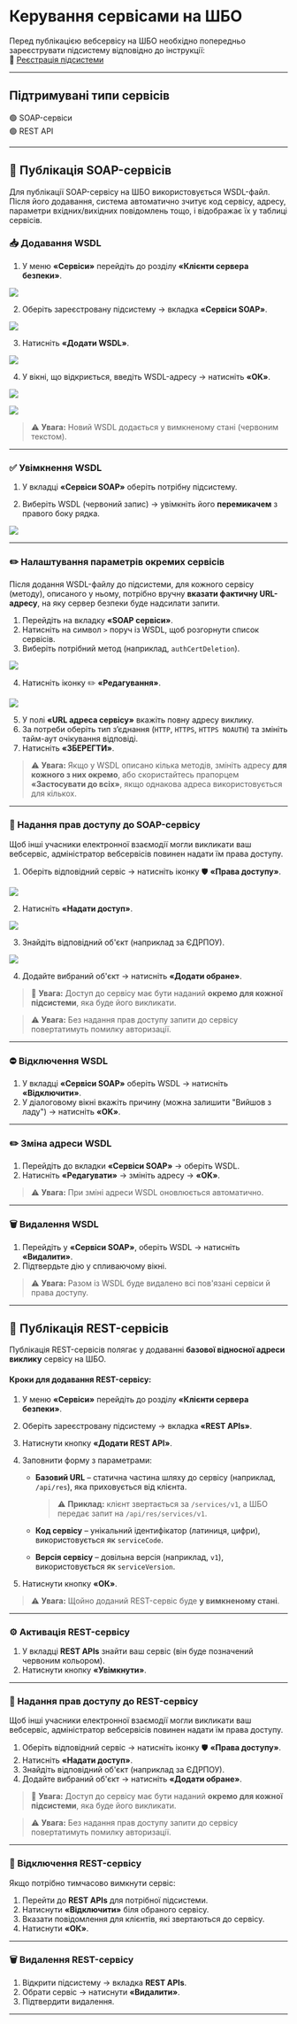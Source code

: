 # Керування сервісами на ШБО

Перед публікацією вебсервісу на ШБО необхідно попередньо зареєструвати підсистему відповідно до інструкції:  
🔗 [Реєстрація підсистеми](02-uxp-ss-settings.md#subsystem-registry)

---

## Підтримувані типи сервісів

🟢 SOAP-сервіси  
🟢 REST API

---

## 🔹 Публікація SOAP-сервісів

Для публікації SOAP-сервісу на ШБО використовується WSDL-файл. Після його додавання, система автоматично зчитує код сервісу, адресу, параметри вхідних/вихідних повідомлень тощо, і відображає їх у таблиці сервісів.

### 📥 Додавання WSDL

1. У меню **«Сервіси»** перейдіть до розділу **«Клієнти сервера безпеки»**.

![](02.1-uxp-service-image/image1.png)

2. Оберіть зареєстровану підсистему → вкладка **«Сервіси SOAP»**.

![](02.1-uxp-service-image/image2.png)

3. Натисніть **«Додати WSDL»**.

![](02.1-uxp-service-image/image3.png)

4. У вікні, що відкриється, введіть WSDL-адресу → натисніть **«OK»**.

![](02.1-uxp-service-image/image4.png)

![](02.1-uxp-service-image/image5.png)

> ⚠️ **Увага:** Новий WSDL додається у вимкненому стані (червоним текстом).

---

### ✅ Увімкнення WSDL

1. У вкладці **«Сервіси SOAP»** оберіть потрібну підсистему.

2. Виберіть WSDL (червоний запис) → увімкніть його **перемикачем** з правого боку рядка.

![](02.1-uxp-service-image/image6.png)

---

### ✏️ Налаштування параметрів окремих сервісів

Після додання WSDL-файлу до підсистеми, для кожного сервісу (методу), описаного у ньому, потрібно вручну **вказати фактичну URL-адресу**, на яку сервер безпеки буде надсилати запити.

1. Перейдіть на вкладку **«SOAP сервіси»**.
2. Натисніть на символ `>` поруч із WSDL, щоб розгорнути список сервісів.
3. Виберіть потрібний метод (наприклад, `authCertDeletion`).

![](02.1-uxp-service-image/image6.png)

4. Натисніть іконку ✏️ **«Редагування»**.

![](02.1-uxp-service-image/image7.png)

5. У полі **«URL адреса сервісу»** вкажіть повну адресу виклику.
6. За потреби оберіть тип з’єднання (`HTTP`, `HTTPS`, `HTTPS NOAUTH`) та змініть тайм-аут очікування відповіді.
7. Натисніть **«ЗБЕРЕГТИ»**.

> ⚠️ **Увага:** Якщо у WSDL описано кілька методів, змініть адресу **для кожного з них окремо**, або скористайтесь прапорцем **«Застосувати до всіх»**, якщо однакова адреса використовується для кількох.

---

### 🔐 Надання прав доступу до SOAP-сервісу

Щоб інші учасники електронної взаємодії могли викликати ваш вебсервіс, адміністратор вебсервісів повинен надати їм права доступу.

1. Оберіть відповідний сервіс → натисніть іконку 🛡️ **«Права доступу»**.

![](02.1-uxp-service-image/image6.png)

2. Натисніть **«Надати доступ»**.

![](02.1-uxp-service-image/image8.png)

3. Знайдіть відповідний об'єкт (наприклад за ЄДРПОУ).

![](02.1-uxp-service-image/image9.png)

4. Додайте вибраний об'єкт → натисніть **«Додати обране»**.

> 🔐 **Увага:** Доступ до сервісу має бути наданий **окремо для кожної підсистеми**, яка буде його викликати.

> ⚠️ **Увага:** Без надання прав доступу запити до сервісу повертатимуть помилку авторизації.

---

### ⛔ Відключення WSDL

1. У вкладці **«Сервіси SOAP»** оберіть WSDL → натисніть **«Відключити»**.
2. У діалоговому вікні вкажіть причину (можна залишити "Вийшов з ладу") → натисніть **«OK»**.

---

### ✏️ Зміна адреси WSDL

1. Перейдіть до вкладки **«Сервіси SOAP»** → оберіть WSDL.
2. Натисніть **«Редагувати»** → змініть адресу → **«OK»**.

> ⚠️ **Увага:** При зміні адреси WSDL оновлюється автоматично.

---

### 🗑️ Видалення WSDL

1. Перейдіть у **«Сервіси SOAP»**, оберіть WSDL → натисніть **«Видалити»**.
2. Підтвердьте дію у спливаючому вікні.

> ⚠️ **Увага:** Разом із WSDL буде видалено всі пов'язані сервіси й права доступу.

---

## 🔹 Публікація REST-сервісів

Публікація REST-сервісів полягає у додаванні **базової відносної адреси виклику** сервісу на ШБО.

#### Кроки для додавання REST-сервісу:

1. У меню **«Сервіси»** перейдіть до розділу **«Клієнти сервера безпеки»**.
2.  Оберіть зареєстровану підсистему → вкладка **«REST APIs»**.
3. Натиснути кнопку **«Додати REST API»**.
4. Заповнити форму з параметрами:

   - **Базовий URL** – статична частина шляху до сервісу (наприклад, `/api/res`), яка приховується від клієнта.

      > ⚠️ **Приклад:** клієнт звертається за `/services/v1`, а ШБО передає запит на `/api/res/services/v1`.

   - **Код сервісу** – унікальний ідентифікатор (латиниця, цифри), використовується як `serviceCode`.
   - **Версія сервісу** – довільна версія (наприклад, `v1`), використовується як `serviceVersion`.

6. Натиснути кнопку **«ОК»**.

> ⚠️ **Увага:** Щойно доданий REST-сервіс буде **у вимкненому стані**.

---

### ⚙️ Активація REST-сервісу

1. У вкладці **REST APIs** знайти ваш сервіс (він буде позначений червоним кольором).
2. Натиснути кнопку **«Увімкнути»**.

---

### 🔐 Надання прав доступу до REST-сервісу

Щоб інші учасники електронної взаємодії могли викликати ваш вебсервіс, адміністратор вебсервісів повинен надати їм права доступу.

1. Оберіть відповідний сервіс → натисніть іконку 🛡️ **«Права доступу»**.
2. Натисніть **«Надати доступ»**.
3. Знайдіть відповідний об'єкт (наприклад за ЄДРПОУ).
4. Додайте вибраний об'єкт → натисніть **«Додати обране»**.

> 🔐 **Увага:** Доступ до сервісу має бути наданий **окремо для кожної підсистеми**, яка буде його викликати.

> ⚠️ **Увага:** Без надання прав доступу запити до сервісу повертатимуть помилку авторизації.

---

### 🔌 Відключення REST-сервісу

Якщо потрібно тимчасово вимкнути сервіс:

1. Перейти до **REST APIs** для потрібної підсистеми.
2. Натиснути **«Відключити»** біля обраного сервісу.
3. Вказати повідомлення для клієнтів, які звертаються до сервісу.
4. Натиснути **«ОК»**.

---

### 🗑️ Видалення REST-сервісу

1. Відкрити підсистему → вкладка **REST APIs**.
2. Обрати сервіс → натиснути **«Видалити»**.
3. Підтвердити видалення.

---
